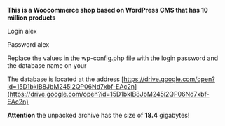 **This is a Woocommerce shop based on WordPress CMS that has 10 million products**

Login alex

Password alex

Replace the values in the wp-config.php file with the login password and the database name on your

The database is located at the address [https://drive.google.com/open?id=15D1bkIB8JbM245i2QP06Nd7xbf-EAc2n](https://drive.google.com/open?id=15D1bkIB8JbM245i2QP06Nd7xbf-EAc2n)

**Attention** the unpacked archive has the size of **18.4** gigabytes!